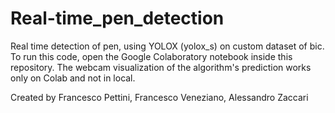 # Real-time_pen_detection

Real time detection of pen, using YOLOX (yolox_s) on custom dataset of bic. 
To run this code, open the Google Colaboratory notebook inside this repository. The webcam visualization of the algorithm's prediction works only on Colab and not in local.

Created by Francesco Pettini, Francesco Veneziano, Alessandro Zaccari
